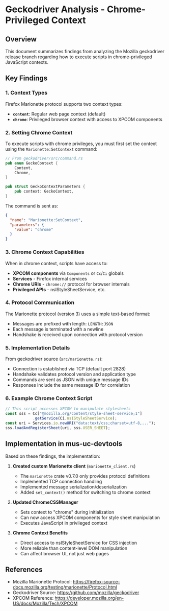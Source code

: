 # Geckodriver Analysis - Chrome-Privileged Context

## Overview

This document summarizes findings from analyzing the Mozilla geckodriver release branch regarding how to execute scripts in chrome-privileged JavaScript contexts.

## Key Findings

### 1. Context Types

Firefox Marionette protocol supports two context types:
- **`content`**: Regular web page context (default)
- **`chrome`**: Privileged browser context with access to XPCOM components

### 2. Setting Chrome Context

To execute scripts with chrome privileges, you must first set the context using the `Marionette:SetContext` command:

```rust
// From geckodriver/src/command.rs
pub enum GeckoContext {
    Content,
    Chrome,
}

pub struct GeckoContextParameters {
    pub context: GeckoContext,
}
```

The command is sent as:
```json
{
  "name": "Marionette:SetContext",
  "parameters": {
    "value": "chrome"
  }
}
```

### 3. Chrome Context Capabilities

When in chrome context, scripts have access to:
- **XPCOM components** via `Components` or `Cc`/`Ci` globals
- **Services** - Firefox internal services
- **Chrome URIs** - `chrome://` protocol for browser internals
- **Privileged APIs** - nsIStyleSheetService, etc.

### 4. Protocol Communication

The Marionette protocol (version 3) uses a simple text-based format:
- Messages are prefixed with length: `LENGTH:JSON`
- Each message is terminated with a newline
- Handshake is received upon connection with protocol version

### 5. Implementation Details

From geckodriver source (`src/marionette.rs`):
- Connection is established via TCP (default port 2828)
- Handshake validates protocol version and application type
- Commands are sent as JSON with unique message IDs
- Responses include the same message ID for correlation

### 6. Example Chrome Context Script

```javascript
// This script accesses XPCOM to manipulate stylesheets
const sss = Cc["@mozilla.org/content/style-sheet-service;1"]
            .getService(Ci.nsIStyleSheetService);
const uri = Services.io.newURI("data:text/css;charset=utf-8,...");
sss.loadAndRegisterSheet(uri, sss.USER_SHEET);
```

## Implementation in mus-uc-devtools

Based on these findings, the implementation:

1. **Created custom Marionette client** (`marionette_client.rs`)
   - The `marionette` crate v0.7.0 only provides protocol definitions
   - Implemented TCP connection handling
   - Implemented message serialization/deserialization
   - Added `set_context()` method for switching to chrome context

2. **Updated ChromeCSSManager**
   - Sets context to "chrome" during initialization
   - Can now access XPCOM components for style sheet manipulation
   - Executes JavaScript in privileged context

3. **Chrome Context Benefits**
   - Direct access to nsIStyleSheetService for CSS injection
   - More reliable than content-level DOM manipulation
   - Can affect browser UI, not just web pages

## References

- Mozilla Marionette Protocol: https://firefox-source-docs.mozilla.org/testing/marionette/Protocol.html
- Geckodriver Source: https://github.com/mozilla/geckodriver
- XPCOM Reference: https://developer.mozilla.org/en-US/docs/Mozilla/Tech/XPCOM
